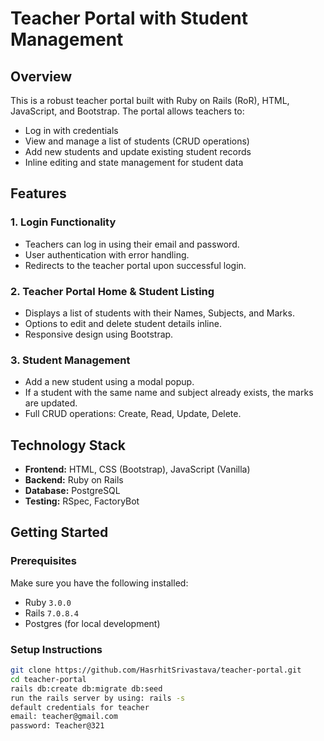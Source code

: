 # Teacher Portal with Student Management

## Overview

This is a robust teacher portal built with Ruby on Rails (RoR), HTML, JavaScript, and Bootstrap. The portal allows teachers to:

- Log in with credentials
- View and manage a list of students (CRUD operations)
- Add new students and update existing student records
- Inline editing and state management for student data

## Features

### 1. **Login Functionality**
- Teachers can log in using their email and password.
- User authentication with error handling.
- Redirects to the teacher portal upon successful login.

### 2. **Teacher Portal Home & Student Listing**
- Displays a list of students with their Names, Subjects, and Marks.
- Options to edit and delete student details inline.
- Responsive design using Bootstrap.

### 3. **Student Management**
- Add a new student using a modal popup.
- If a student with the same name and subject already exists, the marks are updated.
- Full CRUD operations: Create, Read, Update, Delete.

## Technology Stack

- **Frontend:** HTML, CSS (Bootstrap), JavaScript (Vanilla)
- **Backend:** Ruby on Rails
- **Database:** PostgreSQL
- **Testing:** RSpec, FactoryBot

## Getting Started

### Prerequisites

Make sure you have the following installed:

- Ruby `3.0.0`
- Rails `7.0.8.4`
- Postgres (for local development)

### Setup Instructions

   ```bash
   git clone https://github.com/HasrhitSrivastava/teacher-portal.git
   cd teacher-portal
   rails db:create db:migrate db:seed
   run the rails server by using: rails -s
   default credentials for teacher
   email: teacher@gmail.com
   password: Teacher@321


